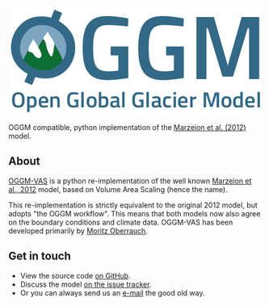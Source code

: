 ![oggm-logo](docs/_static/logo.png)

OGGM compatible, python implementation of the [Marzeion et al. (2012)]()
model.

About
-----

[OGGM-VAS](https://github.com/OGGM/oggm-vas) is a python re-implementation of the
well known [Marzeion et al., 2012](https://tc.copernicus.org/articles/6/1295/2012/) model,
based on Volume Area Scaling (hence the name).

This re-implementation is strictly equivalent to the original 2012 model, but adopts "the OGGM workflow".
This means that both models now also agree on the boundary conditions and climate data. OGGM-VAS has 
been developed primarily by [Moritz Oberrauch](https://github.com/oberrauch).

Get in touch
------------

- View the source code [on GitHub](https://github.com/OGGM/oggm-vas).
- Discuss the model [on the issue tracker](https://github.com/OGGM/oggm-vas/issues).
- Or you can always send us an [e-mail](info@oggm.org) the good old way.

